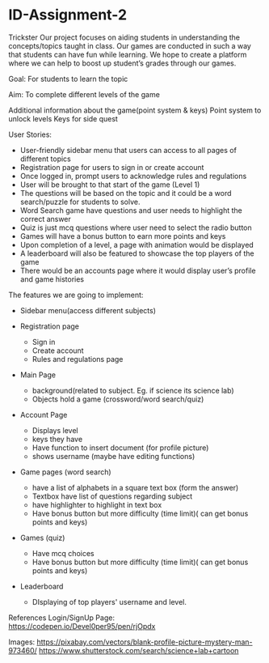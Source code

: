 # ID-Assignment-2
Trickster 
Our project focuses on aiding students in understanding the concepts/topics taught in class. Our games are conducted in such a way that students can have fun while learning. We hope to create a platform where we can help to boost up student’s grades through our games.

Goal:
For students to learn the topic 

Aim:
To complete different levels of the game

Additional information about the game(point system & keys)
Point system to unlock levels
Keys for side quest

User Stories:
- User-friendly sidebar menu that users can access to all pages of different topics 
- Registration page for users to sign in or create account
- Once logged in, prompt users to acknowledge rules and regulations
- User will be brought to that start of the game (Level 1)
- The questions will be based on the topic and it could be a word search/puzzle for students to solve.
- Word Search game have questions and user needs to highlight the correct answer
- Quiz is just mcq questions where user need to select the radio button
- Games will have a bonus button to earn more points and keys
- Upon completion of a level, a page with animation would be displayed
- A leaderboard will also be featured to showcase the top players of the game
- There would be an accounts page where it would display user’s profile and game histories


The features we are going to implement:
- Sidebar menu(access different subjects)

- Registration page
     - Sign in
     - Create account
     - Rules and regulations page

- Main Page
    - background(related to subject. Eg. if science its science lab)
    - Objects hold a game (crossword/word search/quiz)
- Account Page
    - Displays level
    - keys they have
    - Have function to insert document (for profile picture)
    - shows username (maybe have editing functions)
- Game pages (word search)
    - have a list of alphabets in a square text box (form the answer)
    - Textbox have list of questions regarding subject
    - have highlighter to highlight in text box
    -  Have bonus button but more difficulty (time limit)( can get bonus points and keys) 
- Games (quiz)
    - Have mcq choices
    - Have bonus button but more difficulty (time limit)( can get bonus points and keys) 

- Leaderboard
     - DIsplaying of top players' username and level.
     
References
Login/SignUp Page:
https://codepen.io/Devel0per95/pen/rjOpdx

Images:
https://pixabay.com/vectors/blank-profile-picture-mystery-man-973460/
https://www.shutterstock.com/search/science+lab+cartoon



